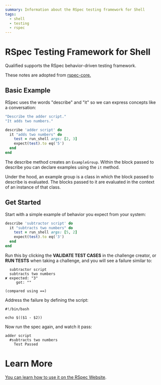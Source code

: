 ```yaml
---
summary: Information about the RSpec testing framework for Shell
tags:
  - shell
  - testing
  - rspec
---
```


# RSpec Testing Framework for Shell

Qualified supports the RSpec behavior-driven testing framework.

These notes are adopted from [rspec-core.](http://rspec.info/documentation/3.3/rspec-core/)

## Basic Example

RSpec uses the words "describe" and "it" so we can express concepts like a conversation:

```ruby
"Describe the adder script."
"It adds two numbers."
```

```ruby
describe 'adder script' do
  it "adds two numbers" do
    test = run_shell args: [2, 3]
    expect(test).to eq('5')
  end
end
```

The describe method creates an `ExampleGroup`. Within the block passed to describe you can declare examples using the `it` method.

Under the hood, an example group is a class in which the block passed to describe is evaluated. The blocks passed to it are evaluated in the context of an instance of that class.

## Get Started

Start with a simple example of behavior you expect from your system:

```ruby
describe 'subtractor script' do
  it "subtracts two numbers" do
    test = run_shell args: [5, 2]
    expect(test).to eq('3')
  end
end
```

Run this by clicking the **VALIDATE TEST CASES** in the challenge creator, or **RUN TESTS** when taking a challenge, and you will see a failure similar to:

```
  subtractor script
  subtracts two numbers
✘ expected: "3"
     got: ""

(compared using ==)
```

Address the failure by defining the script:

```
#!/bin/bash

echo $(($1 - $2))
```

Now run the spec again, and watch it pass:

```
adder script
  #subtracts two numbers
    Test Passed
```

# Learn More

[You can learn how to use it on the RSpec Website](http://rspec.info/).
